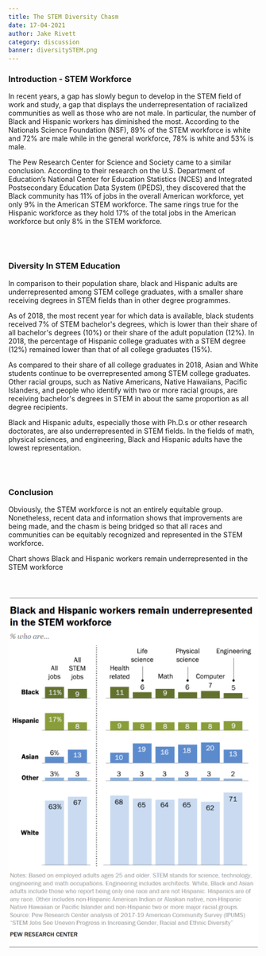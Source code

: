 ```yaml
---
title: The STEM Diversity Chasm
date: 17-04-2021
author: Jake Rivett
category: discussion
banner: diversitySTEM.png
---
```


### Introduction - STEM Workforce

In recent years, a gap has slowly begun to develop in the STEM field of work and study, a gap that displays the underrepresentation of racialized communities as well as those who are not male. In particular, the number of Black and Hispanic workers has diminished the most. According to the Nationals Science Foundation (NSF), 89% of the STEM workforce is white and 72% are male while in the general workforce, 78% is white and 53% is male.


The Pew Research Center for Science and Society came to a similar conclusion. According to their research on the U.S. Department of Education’s National Center for Education Statistics (NCES) and Integrated Postsecondary Education Data System (IPEDS), they discovered that the Black community has 11% of jobs in the overall American workforce, yet only 9% in the American STEM workforce. The same rings true for the Hispanic workforce as they hold 17% of the total jobs in the American workforce but only 8% in the STEM workforce.

<br><br>

### Diversity In STEM Education


In comparison to their population share, black and Hispanic adults are underrepresented among STEM college graduates, with a smaller share receiving degrees in STEM fields than in other degree programmes.


As of 2018, the most recent year for which data is available, black students received 7% of STEM bachelor's degrees, which is lower than their share of all bachelor's degrees (10%) or their share of the adult population (12%).  In 2018, the percentage of Hispanic college graduates with a STEM degree (12%) remained lower than that of all college graduates (15%).


As compared to their share of all college graduates in 2018, Asian and White students continue to be overrepresented among STEM college graduates. Other racial groups, such as Native Americans, Native Hawaiians, Pacific Islanders, and people who identify with two or more racial groups, are receiving bachelor's degrees in STEM in about the same proportion as all degree recipients.


Black and Hispanic adults, especially those with Ph.D.s or other research doctorates, are also underrepresented in STEM fields. In the fields of math, physical sciences, and engineering, Black and Hispanic adults have the lowest representation.

<br><br>

### Conclusion

Obviously, the STEM workforce is not an entirely equitable group. Nonetheless, recent data and information shows that improvements are being made, and the chasm is being bridged so that all races and communities can be equitably recognized and represented in the STEM workforce.

Chart shows Black and Hispanic workers remain underrepresented in the STEM workforce
<br><br><br><br>
<img src='/assets/banners/diversitySTEM-chart.png' width=600>